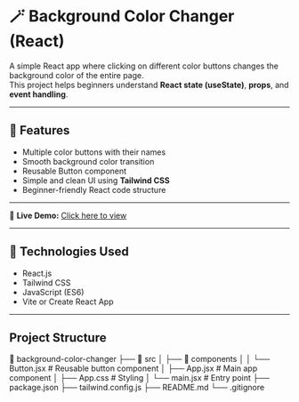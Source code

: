 # 🪄 Background Color Changer (React)

A simple React app where clicking on different color buttons changes the background color of the entire page.  
This project helps beginners understand **React state (useState)**, **props**, and **event handling**.

---

## 🌈 Features
- Multiple color buttons with their names  
- Smooth background color transition  
- Reusable Button component  
- Simple and clean UI using **Tailwind CSS**  
- Beginner-friendly React code structure  

---
🔗 **Live Demo:** [Click here to view](https://background-color-changer.vercel.app/)

---

## 🧩 Technologies Used
- React.js  
- Tailwind CSS  
- JavaScript (ES6)  
- Vite or Create React App  

---

## Project Structure ##
📂 background-color-changer
├── 📁 src
│   ├── 📁 components
│   │   └── Button.jsx        # Reusable button component
│   ├── App.jsx               # Main app component
│   ├── App.css               # Styling
│   └── main.jsx              # Entry point
├── package.json
├── tailwind.config.js
├── README.md
└── .gitignore


